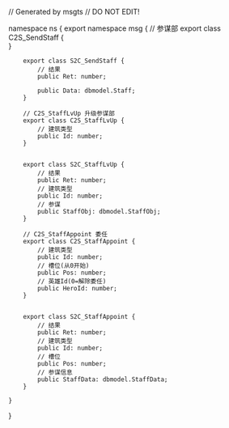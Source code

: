 // Generated by msgts
// DO NOT EDIT!

namespace ns {
	export namespace msg {
		// 参谋部
		export class C2S_SendStaff {	
		}
		
		
		export class S2C_SendStaff {	
			// 结果
			public Ret: number; 
			
			public Data: dbmodel.Staff; 
		}
		
		// C2S_StaffLvUp 升级参谋部
		export class C2S_StaffLvUp {	
			// 建筑类型
			public Id: number; 
		}
		
		
		export class S2C_StaffLvUp {	
			// 结果
			public Ret: number; 
			// 建筑类型
			public Id: number; 
			// 参谋
			public StaffObj: dbmodel.StaffObj; 
		}
		
		// C2S_StaffAppoint 委任
		export class C2S_StaffAppoint {	
			// 建筑类型
			public Id: number; 
			// 槽位(从0开始)
			public Pos: number; 
			// 英雄Id(0=解除委任)
			public HeroId: number; 
		}
		
		
		export class S2C_StaffAppoint {	
			// 结果
			public Ret: number; 
			// 建筑类型
			public Id: number; 
			// 槽位
			public Pos: number; 
			// 参谋信息
			public StaffData: dbmodel.StaffData; 
		}
		
	}
}
